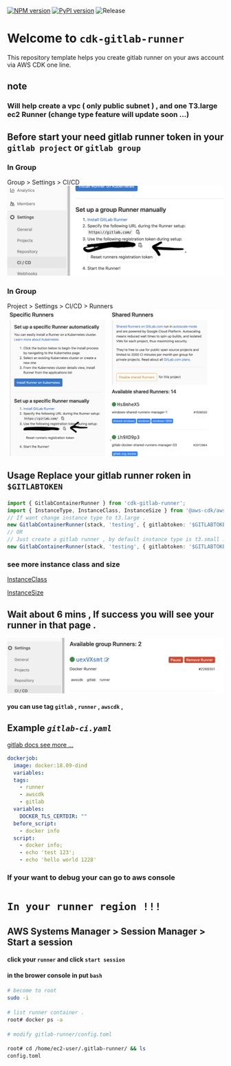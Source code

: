 [![NPM version](https://badge.fury.io/js/cdk-gitlab-runner.svg)](https://badge.fury.io/js/cdk-gitlab-runner)
[![PyPI version](https://badge.fury.io/py/cdk-gitlab-runner.svg)](https://badge.fury.io/py/cdk-gitlab-runner)
![Release](https://github.com/guan840912/cdk-gitlab-runner/workflows/Release/badge.svg)
# Welcome to `cdk-gitlab-runner`

This repository template helps you create gitlab runner on your aws account via AWS CDK one line.

## note 
### Will help create a vpc ( only public subnet ) , and one T3.large ec2 Runner (change type feature will update soon ...)

## Before start your need gitlab runner token in your  `gitlab project` or   `gitlab group`

###  In Group
Group > Settings > CI/CD 
![group](image/group_runner_page.png)

###  In Group
Project > Settings > CI/CD > Runners 
![project](image/project_runner_page.png)

## Usage Replace your gitlab runner roken in `$GITLABTOKEN`
```typescript
import { GitlabContainerRunner } from 'cdk-gitlab-runner';
import { InstanceType, InstanceClass, InstanceSize } from '@aws-cdk/aws-ec2';
// If want change instance type to t3.large .
new GitlabContainerRunner(stack, 'testing', { gitlabtoken: '$GITLABTOKEN', ec2type: InstanceType.of(InstanceClass.T2, InstanceSize.LARGE) });
// OR
// Just create a gitlab runner , by default instance type is t3.small .
new GitlabContainerRunner(stack, 'testing', { gitlabtoken: '$GITLABTOKEN' });})
```
### see more instance class and size
[InstanceClass](https://docs.aws.amazon.com/cdk/api/latest/docs/@aws-cdk_aws-ec2.InstanceClass.html)

[InstanceSize](https://docs.aws.amazon.com/cdk/api/latest/docs/@aws-cdk_aws-ec2.InstanceSize.html)

## Wait about 6 mins , If success you will see your runner in that page .
![runner](image/group_runner2.png)

#### you can use tag `gitlab` , `runner` , `awscdk`  , 
## Example     _`gitlab-ci.yaml`_  
[gitlab docs see more ...](https://docs.gitlab.com/ee/ci/yaml/README.html)
```yaml
dockerjob:
  image: docker:18.09-dind
  variables:
  tags:
    - runner
    - awscdk
    - gitlab
  variables:
    DOCKER_TLS_CERTDIR: ""
  before_script:
    - docker info
  script:
    - docker info;
    - echo 'test 123';
    - echo 'hello world 1228'
```





### If your want to debug your can go to aws console 
# `In your runner region !!!`
## AWS Systems Manager  >  Session Manager  >  Start a session
#### click your `runner` and click `start session`
#### in the brower console in put `bash` 
```bash
# become to root 
sudo -i 

# list runner container .
root# docker ps -a

# modify gitlab-runner/config.toml

root# cd /home/ec2-user/.gitlab-runner/ && ls 
config.toml

```